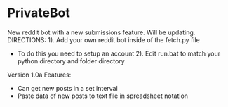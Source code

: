 # PrivateBot
New reddit bot with a new submissions feature. Will be updating.
DIRECTIONS:
1). Add your own reddit bot inside of the fetch.py file
  - To do this you need to setup an account
2). Edit run.bat to match your python directory and folder directory

Version 1.0a
Features:
  - Can get new posts in a set interval 
  - Paste data of new posts to text file in spreadsheet notation
